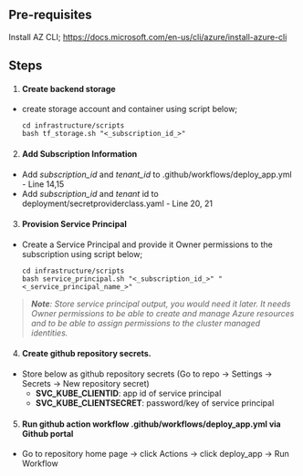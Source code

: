 ## Pre-requisites
Install AZ CLI; https://docs.microsoft.com/en-us/cli/azure/install-azure-cli

## Steps

1. #### Create backend storage
- create storage account and container using script below;
  ```
  cd infrastructure/scripts
  bash tf_storage.sh "<_subscription_id_>"
  ```

2. #### Add Subscription Information
- Add _subscription_id_ and _tenant_id_ to .github/workflows/deploy_app.yml - Line 14,15
- Add _subscription_id_ and _tenant_ id to deployment/secretproviderclass.yaml - Line 20, 21

3. #### Provision Service Principal 
- Create a Service Principal and provide it Owner permissions to the subscription using script below;
  ```
  cd infrastructure/scripts
  bash service_principal.sh "<_subscription_id_>" "<_service_principal_name_>"
  ```

>***Note**: Store service principal output, you would need it later. It needs Owner permissions to be able to create and manage Azure resources and to be able to assign permissions to the cluster managed identities.*

4. #### Create github repository secrets.
- Store below as github repository secrets (Go to repo -> Settings -> Secrets -> New repository secret)
    - **SVC_KUBE_CLIENTID**: app id of service principal
    - **SVC_KUBE_CLIENTSECRET**: password/key of service principal

5. #### Run github action workflow .github/workflows/deploy_app.yml via Github portal
- Go to repository home page -> click Actions -> click deploy_app -> Run Workflow


    
